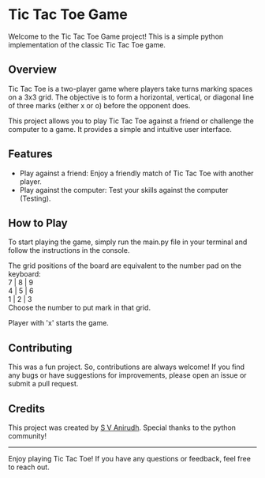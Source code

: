 # Tic Tac Toe Game

Welcome to the Tic Tac Toe Game project! This is a simple python implementation of the classic Tic Tac Toe game.

## Overview

Tic Tac Toe is a two-player game where players take turns marking spaces on a 3x3 grid. The objective is to form a horizontal, vertical, or diagonal line of three marks (either x or o) before the opponent does.

This project allows you to play Tic Tac Toe against a friend or challenge the computer to a game. It provides a simple and intuitive user interface.

## Features

- Play against a friend: Enjoy a friendly match of Tic Tac Toe with another player.
- Play against the computer: Test your skills against the computer (Testing).

## How to Play

To start playing the game, simply run the main.py file in your terminal and follow the instructions in the console.

The grid positions of the board are equivalent to the number pad on the keyboard:  
7 | 8 | 9    
4 | 5 | 6   
1 | 2 | 3  
Choose the number to put mark in that grid.

Player with 'x' starts the game.

## Contributing

This was a fun project. So, contributions are always welcome! If you find any bugs or have suggestions for improvements, please open an issue or submit a pull request.

## Credits

This project was created by [S V Anirudh](https://www.linkedin.com/in/anirudhsv/). Special thanks to the python community!

---

Enjoy playing Tic Tac Toe! If you have any questions or feedback, feel free to reach out.
